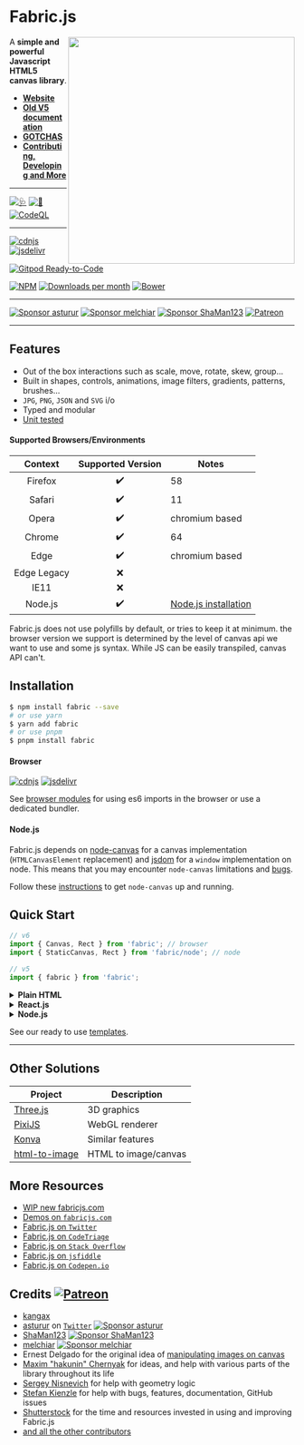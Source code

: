 # Fabric.js

<a href="http://fabricjs.com/kitchensink" target="_blank"><img align="right" src="/lib/screenshot.png" style="width:400px"></a>

A **simple and powerful Javascript HTML5 canvas library**.

- [**Website**][website]
- [**Old V5 documentation**](https://fabric5.fabricjs.com)
- [**GOTCHAS**][gotchas]
- [**Contributing, Developing and More**](CONTRIBUTING.md)

---

<!-- build/coverage status, climate -->

[![🩺](../../actions/workflows/build.yml/badge.svg)](../../actions/workflows/build.yml)
[![🧪](../../actions/workflows/tests.yml/badge.svg)](../../actions/workflows/tests.yml)
[![CodeQL](../../actions/workflows/codeql-analysis.yml/badge.svg)](../../actions/workflows/codeql-analysis.yml)

---

<!-- npm, bower, CDNJS versions, downloads -->

[![cdnjs](https://img.shields.io/cdnjs/v/fabric.js.svg)][cdnjs]
[![jsdelivr](https://data.jsdelivr.com/v1/package/npm/fabric/badge)][jsdelivr]
[![Gitpod Ready-to-Code](https://img.shields.io/badge/Gitpod-Ready--to--Code-blue?logo=gitpod)](https://gitpod.io/#https://github.com/fabricjs/fabric.js)

[![NPM](https://badge.fury.io/js/fabric.svg)](http://badge.fury.io/js/fabric)
[![Downloads per month](https://img.shields.io/npm/dm/fabric.svg)](https://www.npmjs.org/package/fabric)
[![Bower](https://badge.fury.io/bo/fabric.svg)](http://badge.fury.io/bo/fabric)

---

[![Sponsor asturur](https://img.shields.io/static/v1?label=Sponsor%20asturur&message=%E2%9D%A4&logo=GitHub&color=%23fe8e86)](https://github.com/sponsors/asturur)
[![Sponsor melchiar](https://img.shields.io/static/v1?label=Sponsor%20melchiar&message=%E2%9D%A4&logo=GitHub&color=%23fe8e86)](https://github.com/sponsors/melchiar)
[![Sponsor ShaMan123](https://img.shields.io/static/v1?label=Sponsor%20ShaMan123&message=%E2%9D%A4&logo=GitHub&color=%23fe8e86)](https://github.com/sponsors/ShaMan123)
[![Patreon](https://img.shields.io/static/v1?label=Patreon&message=%F0%9F%91%8D&logo=Patreon&color=blueviolet)](https://www.patreon.com/fabricJS)

---

## Features

- Out of the box interactions such as scale, move, rotate, skew, group...
- Built in shapes, controls, animations, image filters, gradients, patterns, brushes...
- `JPG`, `PNG`, `JSON` and `SVG` i/o
- Typed and modular
- [Unit tested](CONTRIBUTING.md#-testing)

#### Supported Browsers/Environments

|   Context   | Supported Version | Notes                           |
| :---------: | :---------------: | ------------------------------- |
|   Firefox   |        ✔️         | 58                              |
|   Safari    |        ✔️         | 11                              |
|    Opera    |        ✔️         | chromium based                  |
|   Chrome    |        ✔️         | 64                              |
|    Edge     |        ✔️         | chromium based                  |
| Edge Legacy |        ❌         |
|    IE11     |        ❌         |
|   Node.js   |        ✔️         | [Node.js installation](#nodejs) |

Fabric.js does not use polyfills by default, or tries to keep it at minimum. the browser version we support is determined by the level of canvas api we want to use and some js syntax. While JS can be easily transpiled, canvas API can't.

## Installation

```bash
$ npm install fabric --save
# or use yarn
$ yarn add fabric
# or use pnpm
$ pnpm install fabric
```

#### Browser

[![cdnjs](https://img.shields.io/cdnjs/v/fabric.js.svg)][cdnjs]
[![jsdelivr](https://data.jsdelivr.com/v1/package/npm/fabric/badge)][jsdelivr]

See [browser modules][mdn_es6] for using es6 imports in the browser or use a dedicated bundler.

#### Node.js

Fabric.js depends on [node-canvas][node_canvas] for a canvas implementation (`HTMLCanvasElement` replacement) and [jsdom][jsdom] for a `window` implementation on node.
This means that you may encounter `node-canvas` limitations and [bugs][node_canvas_issues].

Follow these [instructions][node_canvas_install] to get `node-canvas` up and running.

## Quick Start

```js
// v6
import { Canvas, Rect } from 'fabric'; // browser
import { StaticCanvas, Rect } from 'fabric/node'; // node

// v5
import { fabric } from 'fabric';
```

<details><summary><b>Plain HTML</b></summary>

```html
<canvas id="canvas" width="300" height="300"></canvas>

<script src="https://cdn.jsdelivr.net/npm/fabric@6.4.3/dist/index.js"></script>
<script>
  const canvas = new fabric.Canvas('canvas');
  const rect = new fabric.Rect({
    top: 100,
    left: 100,
    width: 60,
    height: 70,
    fill: 'red',
  });
  canvas.add(rect);
</script>
```

</details>

<details><summary><b>React.js</b></summary>

```tsx
import React, { useEffect, useRef } from 'react';
import * as fabric from 'fabric'; // v6
import { fabric } from 'fabric'; // v5

export const FabricJSCanvas = () => {
  const canvasEl = useRef<HTMLCanvasElement>(null);
  useEffect(() => {
    const options = { ... };
    const canvas = new fabric.Canvas(canvasEl.current, options);
    // make the fabric.Canvas instance available to your app
    updateCanvasContext(canvas);
    return () => {
      updateCanvasContext(null);
      canvas.dispose();
    }
  }, []);

  return <canvas width="300" height="300" ref={canvasEl}/>;
};

```

</details>

<details><summary><b>Node.js</b></summary>

```js
import http from 'http';
import * as fabric from 'fabric/node'; // v6
import { fabric } from 'fabric'; // v5

const port = 8080;

http
  .createServer((req, res) => {
    const canvas = new fabric.Canvas(null, { width: 100, height: 100 });
    const rect = new fabric.Rect({ width: 20, height: 50, fill: '#ff0000' });
    const text = new fabric.Text('fabric.js', { fill: 'blue', fontSize: 24 });
    canvas.add(rect, text);
    canvas.renderAll();
    if (req.url === '/download') {
      res.setHeader('Content-Type', 'image/png');
      res.setHeader('Content-Disposition', 'attachment; filename="fabric.png"');
      canvas.createPNGStream().pipe(res);
    } else if (req.url === '/view') {
      canvas.createPNGStream().pipe(res);
    } else {
      const imageData = canvas.toDataURL();
      res.writeHead(200, '', { 'Content-Type': 'text/html' });
      res.write(`<img src="${imageData}" />`);
      res.end();
    }
  })
  .listen(port, (err) => {
    if (err) throw err;
    console.log(
      `> Ready on http://localhost:${port}, http://localhost:${port}/view, http://localhost:${port}/download`,
    );
  });
```

</details>

See our ready to use [templates](./.codesandbox/templates/).

---

## Other Solutions

| Project                        | Description          |
| ------------------------------ | -------------------- |
| [Three.js][three.js]           | 3D graphics          |
| [PixiJS][pixijs]               | WebGL renderer       |
| [Konva][konva]                 | Similar features     |
| [html-to-image][html-to-image] | HTML to image/canvas |

## More Resources

- [WIP new fabricjs.com](https://fabricjs.github.io)
- [Demos on `fabricjs.com`][demos]
- [Fabric.js on `Twitter`][twitter]
- [Fabric.js on `CodeTriage`][code_triage]
- [Fabric.js on `Stack Overflow`][so]
- [Fabric.js on `jsfiddle`][jsfiddles]
- [Fabric.js on `Codepen.io`][codepens]

## Credits [![Patreon](https://img.shields.io/static/v1?label=Patreon&message=%F0%9F%91%8D&logo=Patreon&color=blueviolet)](https://www.patreon.com/fabricJS)

- [kangax][kagnax]
- [asturur][asturur] on [`Twitter`][asturur_twitter]
  [![Sponsor asturur](https://img.shields.io/static/v1?label=Sponsor%20asturur&message=%E2%9D%A4&logo=GitHub&color=%23fe8e86)](https://github.com/sponsors/asturur)
- [ShaMan123][shaman123] [![Sponsor ShaMan123](https://img.shields.io/static/v1?label=Sponsor%20ShaMan123&message=%E2%9D%A4&logo=GitHub&color=%23fe8e86)](https://github.com/sponsors/ShaMan123)
- [melchiar][melchiar] [![Sponsor melchiar](https://img.shields.io/static/v1?label=Sponsor%20melchiar&message=%E2%9D%A4&logo=GitHub&color=%23fe8e86)](https://github.com/sponsors/melchiar)
- Ernest Delgado for the original idea of [manipulating images on canvas](http://www.ernestdelgado.com/archive/canvas/)
- [Maxim "hakunin" Chernyak](http://twitter.com/hakunin) for ideas, and help with various parts of the library throughout its life
- [Sergey Nisnevich](http://nisnya.com) for help with geometry logic
- [Stefan Kienzle](https://twitter.com/kienzle_s) for help with bugs, features, documentation, GitHub issues
- [Shutterstock](http://www.shutterstock.com/jobs) for the time and resources invested in using and improving Fabric.js
- [and all the other contributors][contributors]

[asturur]: https://github.com/asturur
[asturur_twitter]: https://twitter.com/AndreaBogazzi
[cdnjs]: https://cdnjs.com/libraries/fabric.js
[code_triage]: https://www.codetriage.com/kangax/fabric.js
[codepens]: https://codepen.io/tag/fabricjs
[contributors]: https://github.com/fabricjs/fabric.js/graphs/contributors
[demos]: http://fabricjs.com/demos/
[gotchas]: https://fabricjs.com/docs/old-docs/gotchas/
[html-to-image]: https://github.com/bubkoo/html-to-image
[jsdelivr]: https://www.jsdelivr.com/package/npm/fabric
[jsdom]: https://github.com/jsdom/jsdom
[jsfiddles]: https://jsfiddle.net/user/fabricjs/fiddles/
[kagnax]: https://twitter.com/kangax
[konva]: https://github.com/konvajs/konva
[mdn_es6]: https://developer.mozilla.org/en-US/docs/Web/JavaScript/Guide/Modules
[melchiar]: https://github.com/melchiar
[node_canvas]: https://github.com/Automattic/node-canvas
[node_canvas_install]: https://github.com/Automattic/node-canvas#compiling
[node_canvas_issues]: https://github.com/Automattic/node-canvas/issues
[patreon_badge]: https://img.shields.io/static/v1?label=Patreon&message=%F0%9F%91%8D&logo=Patreon&color=blueviolet
[pixijs]: https://github.com/pixijs/pixijs
[shaman123]: https://github.com/ShaMan123
[so]: https://stackoverflow.com/questions/tagged/fabricjs
[three.js]: https://github.com/mrdoob/three.js/
[twitter]: https://twitter.com/fabricjs
[website]: http://fabricjs.com/
